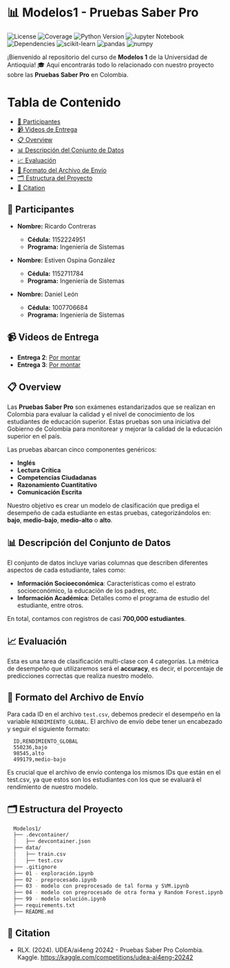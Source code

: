 # 📊 Modelos1 - Pruebas Saber Pro

![License](https://img.shields.io/github/license/RickContreras/Modelos1)
![Coverage](https://img.shields.io/coveralls/RickContreras/Modelos1.svg)
![Python Version](https://img.shields.io/badge/python-3.12.5-blue.svg)
![Jupyter Notebook](https://img.shields.io/badge/Jupyter-Notebook-orange)
![Dependencies](https://img.shields.io/librariesio/github/RickContreras/Modelos1)
![scikit-learn](https://img.shields.io/badge/scikit--learn-v1.5.1-blue)
![pandas](https://img.shields.io/badge/pandas-v2.2.2-blue)
![numpy](https://img.shields.io/badge/numpy-v2.1.0-blue)


¡Bienvenido al repositorio del curso de **Modelos 1** de la Universidad de Antioquia! 🎓 Aquí encontrarás todo lo relacionado con nuestro proyecto sobre las **Pruebas Saber Pro** en Colombia.

# Tabla de Contenido
- [👥 Participantes](#-participantes)
- [📹 Videos de Entrega](#-videos-de-entrega)
- [📋 Overview](#-overview)
- [📊 Descripción del Conjunto de Datos](#-descripción-del-conjunto-de-datos)
- [📈 Evaluación](#-evaluación)
- [📁 Formato del Archivo de Envío](#-formato-del-archivo-de-envío)
- [🗂️ Estructura del Proyecto](#️-estructura-del-proyecto)
- [🔖 Citation](#-citation)


## 👥 Participantes

- **Nombre:** Ricardo Contreras
  - **Cédula:** 1152224951
  - **Programa:** Ingeniería de Sistemas

- **Nombre:** Estiven Ospina González
  - **Cédula:** 1152711784
  - **Programa:** Ingeniería de Sistemas

- **Nombre:** Daniel León
  - **Cédula:** 1007706684
  - **Programa:** Ingeniería de Sistemas

## 📹 Videos de Entrega

- **Entrega 2**: [Por montar](URL_del_video)
- **Entrega 3**: [Por montar](URL_del_video)

## 📋 Overview

Las **Pruebas Saber Pro** son exámenes estandarizados que se realizan en Colombia para evaluar la calidad y el nivel de conocimiento de los estudiantes de educación superior. Estas pruebas son una iniciativa del Gobierno de Colombia para monitorear y mejorar la calidad de la educación superior en el país.

Las pruebas abarcan cinco componentes genéricos:

- **Inglés**
- **Lectura Crítica**
- **Competencias Ciudadanas**
- **Razonamiento Cuantitativo**
- **Comunicación Escrita**

Nuestro objetivo es crear un modelo de clasificación que prediga el desempeño de cada estudiante en estas pruebas, categorizándolos en: **bajo**, **medio-bajo**, **medio-alto** o **alto**.

## 📊 Descripción del Conjunto de Datos

El conjunto de datos incluye varias columnas que describen diferentes aspectos de cada estudiante, tales como:

- **Información Socioeconómica**: Características como el estrato socioeconómico, la educación de los padres, etc.
- **Información Académica**: Detalles como el programa de estudio del estudiante, entre otros.

En total, contamos con registros de casi **700,000 estudiantes**.

## 📈 Evaluación

Esta es una tarea de clasificación multi-clase con 4 categorías. La métrica de desempeño que utilizaremos será el **accuracy**, es decir, el porcentaje de predicciones correctas que realiza nuestro modelo.

## 📁 Formato del Archivo de Envío

Para cada ID en el archivo `test.csv`, debemos predecir el desempeño en la variable `RENDIMIENTO_GLOBAL`. El archivo de envío debe tener un encabezado y seguir el siguiente formato:

```csv
  ID,RENDIMIENTO_GLOBAL
  550236,bajo
  98545,alto
  499179,medio-bajo
```

Es crucial que el archivo de envío contenga los mismos IDs que están en el test.csv, ya que estos son los estudiantes con los que se evaluará el rendimiento de nuestro modelo.

## 🗂️ Estructura del Proyecto
```bash
  Modelos1/
  ├── .devcontainer/
  │   ├── devcontainer.json
  ├── data/
  │   ├── train.csv
  │   ├── test.csv
  ├── .gitignore
  ├── 01 - exploración.ipynb
  ├── 02 - preprocesado.ipynb
  ├── 03 - modelo con preprocesado de tal forma y SVM.ipynb
  ├── 04 - modelo con preprocesado de otra forma y Random Forest.ipynb
  ├── 99 - modelo solución.ipynb
  ├── requirements.txt
  ├── README.md
```

## 🔖 Citation

- RLX. (2024). UDEA/ai4eng 20242 - Pruebas Saber Pro Colombia. Kaggle. https://kaggle.com/competitions/udea-ai4eng-20242